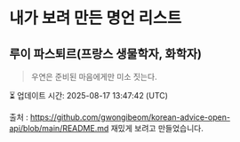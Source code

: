 # 내가 보려 만든 명언 리스트

##  루이 파스퇴르(프랑스 생물학자, 화학자)
> 우연은 준비된 마음에게만 미소 짓는다.


⏳ 업데이트 시간: 2025-08-17 13:47:42 (UTC)

출처 : https://github.com/gwongibeom/korean-advice-open-api/blob/main/README.md
재밌게 보려고 만들었습니다.
